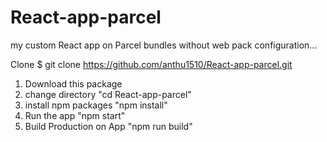 # React-app-parcel
my custom React app on Parcel bundles without web pack configuration... 

Clone $ git clone https://github.com/anthu1510/React-app-parcel.git

1. Download this package
2. change directory "cd React-app-parcel"
3. install npm packages "npm install"
4. Run the app "npm start"
5. Build Production on App "npm run build"
